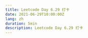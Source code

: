 ```yaml
---
title: Leetcode Day 6.29 打卡
date: 2021-06-29T10:00:00Z
lang: zh
duration: 5min
description: Leetcode Day 6.29 打卡
---
```

